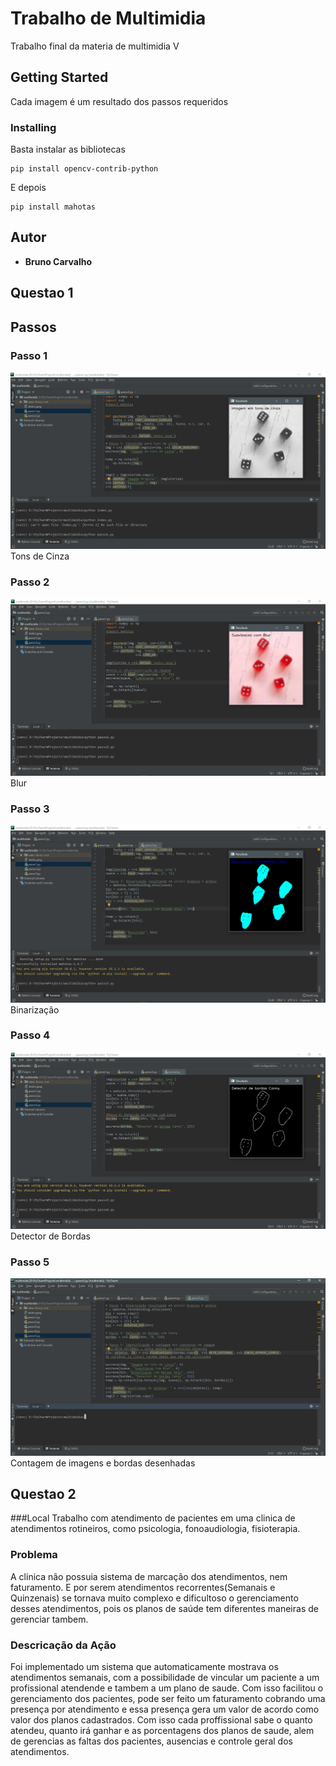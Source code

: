 # Trabalho de Multimidia

Trabalho final da materia de multimidia V

## Getting Started

Cada imagem é um resultado dos passos requeridos

### Installing

Basta instalar as bibliotecas

```
pip install opencv-contrib-python
```

E depois

```
pip install mahotas
```

## Autor

* **Bruno Carvalho**
## Questao 1
## Passos
### Passo 1
![Alt text](https://github.com/brunoscv/trab-multimidia/blob/master/tons-cinza.PNG?raw=true "Optional Title")
Tons de Cinza

### Passo 2
![Alt text](https://github.com/brunoscv/trab-multimidia/blob/master/blur.PNG?raw=true "Optional Title")
Blur

### Passo 3
![Alt text](https://github.com/brunoscv/trab-multimidia/blob/master/otsu.PNG?raw=true "Optional Title")
Binarização

### Passo 4
![Alt text](https://github.com/brunoscv/trab-multimidia/blob/master/canny.PNG?raw=true "Optional Title")
Detector de Bordas

### Passo 5
![Alt text](https://github.com/brunoscv/trab-multimidia/blob/master/resultado.PNG?raw=true "Optional Title")
Contagem de imagens e bordas desenhadas

## Questao 2
###Local
Trabalho com atendimento de pacientes em uma clinica de atendimentos rotineiros, como psicologia, fonoaudiologia, fisioterapia.
### Problema
A clinica não possuia sistema de marcação dos atendimentos, nem faturamento. E por serem atendimentos recorrentes(Semanais e Quinzenais) se tornava muito complexo e dificultoso o gerenciamento desses atendimentos, pois os planos de saúde tem diferentes maneiras de gerenciar tambem.
### Descricação da Ação
Foi implementado um sistema que automaticamente mostrava os atendimentos semanais, com a possibilidade de vincular um paciente a um profissional atendende e tambem a um plano de saude.
Com isso facilitou o gerenciamento dos pacientes, pode ser feito um faturamento cobrando uma presença por atendimento e essa presença gera um valor de acordo como valor dos planos cadastrados. Com isso cada proffissional sabe o quanto atendeu, quanto irá ganhar e as porcentagens dos planos de saude, alem de gerencias as faltas dos pacientes, ausencias e controle geral dos atendimentos.
